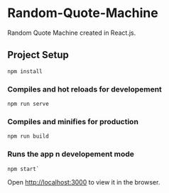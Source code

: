 # Random-Quote-Machine
Random Quote Machine created in React.js.

## Project Setup
```
npm install
```

### Compiles and hot reloads  for developement
```
npm run serve
```

### Compiles and minifies for production
```
npm run build
```

### Runs the app n developement mode
```
npm start`
```
Open [http://localhost:3000](http://localhost:3000) to view it in the browser.
